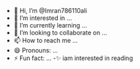 - 👋 Hi, I’m @Imran786110ali
- 👀 I’m interested in ...
- 🌱 I’m currently learning ...
- 💞️ I’m looking to collaborate on ...
- 📫 How to reach me ...
- 😄 Pronouns: ...
- ⚡ Fun fact: ...
-✨  iam interested in reading

<!---
Imran786110ali/Imran786110ali is a ✨ special ✨ repository because its `README.md` (this file) appears on your GitHub profile.
You can click the Preview link to take a look at your changes.
--->
